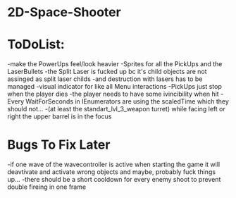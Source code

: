 # 2D-Space-Shooter

# ToDoList:

-make the PowerUps feel/look heavier
-Sprites for all the PickUps and the LaserBullets
-the Split Laser is fucked up bc it's child objects are not assinged as split laser childs
-and destruction with lasers has to be managed
-visual indicator for like all Menu interactions
-PickUps just stop when the player dies
-the player needs to have some ivincibility when hit 
-Every WaitForSeconds in IEnumerators are using the scaledTime which they should not...
-(at least the standart_lvl_3_weapon turret) while facing left or right the upper barrel is in the focus  

# Bugs To Fix Later

-if one wave of the wavecontroller is active when starting the game it will deavtivate and activate wrong objects and maybe, probably fuck things up...
-there should be a short cooldown for every enemy shoot to prevent double fireing in one frame

